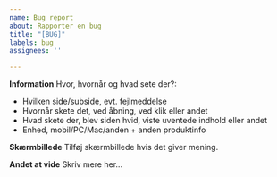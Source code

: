 ```yaml
---
name: Bug report
about: Rapporter en bug
title: "[BUG]"
labels: bug
assignees: ''

---
```


**Information**
Hvor, hvornår og hvad sete der?:
* Hvilken side/subside, evt. fejlmeddelse
* Hvornår skete det, ved åbning, ved klik eller andet
* Hvad skete der, blev siden hvid, viste uventede indhold eller andet
* Enhed, mobil/PC/Mac/anden + anden produktinfo

**Skærmbillede**
Tilføj skærmbillede hvis det giver mening.

**Andet at vide**
Skriv mere her...
